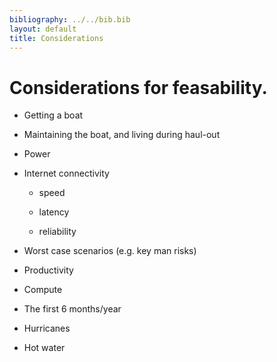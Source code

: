 ```yaml
---
bibliography: ../../bib.bib
layout: default
title: Considerations
---
```


# Considerations for feasability.
-   Getting a boat

-   Maintaining the boat, and living during haul-out

-   Power

-   Internet connectivity

    -   speed

    -   latency

    -   reliability

-   Worst case scenarios (e.g. key man risks)

-   Productivity

-   Compute

-   The first 6 months/year

-   Hurricanes

-   Hot water
